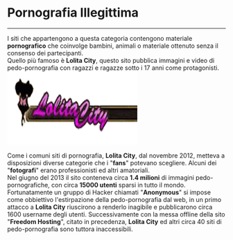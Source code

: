 # Pornografia Illegittima
---
I siti che appartengono a questa categoria contengono materiale **pornografico** che coinvolge bambini, animali o materiale ottenuto senza il consenso dei partecipanti.<br/>
Quello più famoso è **Lolita City**, questo sito pubblica immagini e video di pedo-pornografia con ragazzi e ragazze sotto i 17 anni come protagonisti.
![](LolitaCityAnonymous.png)

Come i comuni siti di pornografia, **Lolita City**, dal novembre 2012, metteva a disposizioni diverse categorie che i "**fans**" potevano scegliere. Alcuni dei "**fotografi**" erano professionisti ed altri amatoriali. <br/>
Nel giugno del 2013 il sito conteneva circa **1.4 milioni** di immagini pedo-pornografiche, con circa **15000 utenti** sparsi in tutto il mondo.<br/>
Fortunatamente un gruppo di Hacker chiamati "**Anonymous**" si impose come obbiettivo l'estirpazione della pedo-pornografia dal web, in un primo attacco a **Lolita City** riuscirono a renderlo inagibile e pubblicarono circa 1600 username degli utenti. Successivamente con la messa offline della sito "**Freedom Hosting**", citato in precedenza, **Lolita City** ed altri circa 40 siti di pedo-pornografia sono tuttora inaccessibili.
